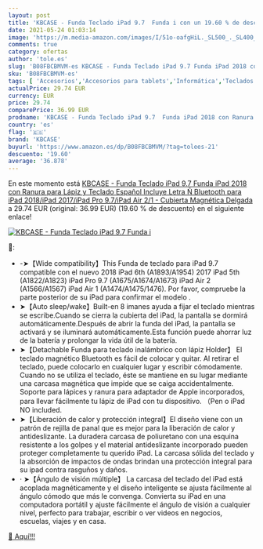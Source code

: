 ```yaml
---
layout: post
title: 'KBCASE - Funda Teclado iPad 9.7  Funda i con un 19.60 % de descuento'
date: 2021-05-24 01:03:14
image: 'https://m.media-amazon.com/images/I/51o-oafgHiL._SL500_._SL400_.jpg'
comments: true
category: ofertas
author: 'tole.es'
slug: 'B08FBCBMVM-es KBCASE - Funda Teclado iPad 9.7 Funda iPad 2018 con Ranura...'
sku: 'B08FBCBMVM-es'
tags: [ 'Accesorios','Accesorios para tablets','Informática','Teclados para tablets','ipad','kbcase', ]
actualPrice: 29.74 EUR
currency: EUR
price: 29.74
comparePrice: 36.99 EUR
prodname: 'KBCASE - Funda Teclado iPad 9.7  Funda iPad 2018 con Ranura para Lápiz y Teclado Español  Incluye Letra Ñ  Bluetooth para iPad 2018/iPad 2017/iPad Pro 9.7/iPad Air 2/1 - Cubierta Magnética Delgada'
country: 'es'
flag: '🇪🇸'
brand: 'KBCASE'
buyurl: 'https://www.amazon.es/dp/B08FBCBMVM/?tag=tolees-21'
descuento: '19.60'
average: '36.878'
---
```


En este momento está [KBCASE - Funda Teclado iPad 9.7  Funda iPad 2018 con Ranura para Lápiz y Teclado Español  Incluye Letra Ñ  Bluetooth para iPad 2018/iPad 2017/iPad Pro 9.7/iPad Air 2/1 - Cubierta Magnética Delgada](https://www.amazon.es/dp/B08FBCBMVM/?tag=tolees-21) a 29.74 EUR (original: 36.99 EUR) (19.60 %  de descuento) en el siguiente enlace!

[![KBCASE - Funda Teclado iPad 9.7  Funda i](https://m.media-amazon.com/images/I/51o-oafgHiL._SL500_._SL400_.jpg)](https://www.amazon.es/dp/B08FBCBMVM/?tag=tolees-21)

🔎:

- -➤【Wide compatibility】This Funda de teclado para iPad 9.7 compatible con el nuevo 2018 iPad 6th (A1893/A1954) 2017 iPad 5th (A1822/A1823) iPad Pro 9.7 (A1675/A1674/A1673) iPad Air 2 (A1566/A1567) iPad Air 1 (A1474/A1475/1476). Por favor, compruebe la parte posterior de su iPad para confirmar el modelo .
- ➤【Auto sleep/wake】Built-en 8 imanes ayuda a fijar el teclado mientras se escribe.Cuando se cierra la cubierta del iPad, la pantalla se dormirá automáticamente.Después de abrir la funda del iPad, la pantalla se activará y se iluminará automáticamente.Esta función puede ahorrar luz de la batería y prolongar la vida útil de la batería.
- ➤【Detachable Funda para teclado inalámbrico con lápiz Holder】 El teclado magnético Bluetooth es fácil de colocar y quitar. Al retirar el teclado, puede colocarlo en cualquier lugar y escribir cómodamente. Cuando no se utiliza el teclado, éste se mantiene en su lugar mediante una carcasa magnética que impide que se caiga accidentalmente. Soporte para lápices y ranura para adaptador de Apple incorporados, para llevar fácilmente tu lápiz de iPad con tu dispositivo. （Pen o iPad NO included.
- ➤【Liberación de calor y protección integral】El diseño viene con un patrón de rejilla de panal que es mejor para la liberación de calor y antideslizante. La duradera carcasa de poliuretano con una esquina resistente a los golpes y el material antideslizante incorporado pueden proteger completamente tu querido iPad. La carcasa sólida del teclado y la absorción de impactos de ondas brindan una protección integral para su ipad contra rasguños y daños.
- · ➤【Ángulo de visión múltiple】 La carcasa del teclado del iPad está acoplada magnéticamente y el diseño inteligente se ajusta fácilmente al ángulo cómodo que más le convenga. Convierta su iPad en una computadora portátil y ajuste fácilmente el ángulo de visión a cualquier nivel, perfecto para trabajar, escribir o ver videos en negocios, escuelas, viajes y en casa.

[🛒 Aquí!!!](https://www.amazon.es/dp/B08FBCBMVM/?tag=tolees-21)
